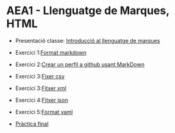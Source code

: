 # AEA1 - Llenguatge de Marques, HTML

* Presentació classe: [Introducció al llenguatge de marques](./Introducció.md)
* Exercici 1:[Format markdown](./practica-markdown/readme.md)
* Exercici 2:[Crear un perfil a github usant MarkDown](./ProfileGitHub.md)
* Exercici 3:[Fixer csv](./practica-csv/readme.md)
* Exercici 3:[Fitxer xml](./practica-xml/readme.md)
* Exercici 4:[Fitxer json](./practica-json/readme.md)
* Exercici 5:[Format yaml](./practica-yaml/readme.md)


* [Pràctica final](./practica-final.md)

